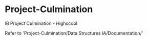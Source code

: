 # Project-Culmination
IB Project Culmination - Highscool

Refer to 
'Project-Culmination/Data Structures IA/Documentation/'
